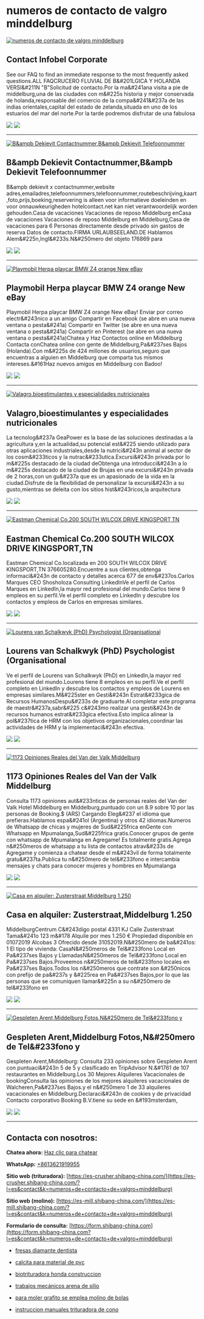 # numeros de contacto de valgro minddelburg

<a href="https://swt.shibang-china.com/?l=es&img&k=numeros+de+contacto+de+valgro+minddelburg" target="_blank">![numeros de contacto de valgro minddelburg](http://static.shibang-china.com/all-800x300/621.jpg)</a>

## Contact Infobel Corporate
See our FAQ to find an immediate response to the most frequently asked questions.ALL FAQCRUCERO FLUVIAL DE B&#201LGICA Y HOLANDA VERSI&#211N "B"Solicitud de contacto.Por la ma&#241ana visita a pie de middelburg,una de las ciudades con m&#225s historia y mejor conservada de holanda,responsable del comercio de la compa&#241&#237a de las indias orientales,capital del estado de zelanda,situada en uno de los estuarios del mar del norte.Por la tarde podremos disfrutar de una fabulosa


<a href="https://whatsapp.shibangsoft.com/WhatsApp.php" target="_blank" title="WhatsApp">![](http://static.shibang-china.com/icon/whatsapp.png)</a> <a href="https://swt.shibang-china.com/?l=es&icon&k=numeros+de+contacto+de+valgro+minddelburg" target="_blank">![](http://static.shibang-china.com/icon/chat-es.png)</a>

---

<a href="https://swt.shibang-china.com/?l=es&img&k=numeros+de+contacto+de+valgro+minddelburg" target="_blank">![B&ampb Dekievit Contactnummer,B&ampb Dekievit Telefoonnummer](http://static.shibang-china.com/all-800x300/540.jpg)</a>

## B&ampb Dekievit Contactnummer,B&ampb Dekievit Telefoonnummer
B&ampb dekievit x contactnummer,website adres,emailadres,telefoonnummers,telefoonnummer,routebeschrijving,kaart,foto,prijs,boeking,reservering is alleen voor informatieve doeleinden en voor onnauwkeurigheden hotelcontact.net kan niet verantwoordelijk worden gehouden.Casa de vacaciones Vacaciones de reposo Middelburg enCasa de vacaciones Vacaciones de reposo Middelburg en Middelburg,Casa de vacaciones para 6 Personas directamente desde privado sin gastos de reserva Datos de contacto.FIRMA URLAUBSEELAND.DE Hablamos Alem&#225n,Ingl&#233s.N&#250mero del objeto 176869 para


<a href="https://whatsapp.shibangsoft.com/WhatsApp.php" target="_blank" title="WhatsApp">![](http://static.shibang-china.com/icon/whatsapp.png)</a> <a href="https://swt.shibang-china.com/?l=es&icon&k=numeros+de+contacto+de+valgro+minddelburg" target="_blank">![](http://static.shibang-china.com/icon/chat-es.png)</a>

---

<a href="https://swt.shibang-china.com/?l=es&img&k=numeros+de+contacto+de+valgro+minddelburg" target="_blank">![Playmobil Herpa playcar BMW Z4 orange New eBay](http://static.shibang-china.com/all-800x300/1025.jpg)</a>

## Playmobil Herpa playcar BMW Z4 orange New eBay
Playmobil Herpa playcar BMW Z4 orange New eBay! Enviar por correo electr&#243nico a un amigo Compartir en Facebook (se abre en una nueva ventana o pesta&#241a) Compartir en Twitter (se abre en una nueva ventana o pesta&#241a) Compartir en Pinterest (se abre en una nueva ventana o pesta&#241a)Chatea y Haz Contactos online en Middelburg Contacta conChatea online con gente de Middelburg,Pa&#237ses Bajos (Holanda).Con m&#225s de 424 millones de usuarios,seguro que encuentras a alguien en Middelburg que comparta tus mismos intereses.&#161Haz nuevos amigos en Middelburg con Badoo!


<a href="https://whatsapp.shibangsoft.com/WhatsApp.php" target="_blank" title="WhatsApp">![](http://static.shibang-china.com/icon/whatsapp.png)</a> <a href="https://swt.shibang-china.com/?l=es&icon&k=numeros+de+contacto+de+valgro+minddelburg" target="_blank">![](http://static.shibang-china.com/icon/chat-es.png)</a>

---

<a href="https://swt.shibang-china.com/?l=es&img&k=numeros+de+contacto+de+valgro+minddelburg" target="_blank">![Valagro,bioestimulantes y especialidades nutricionales](http://static.shibang-china.com/all-800x300/712.jpg)</a>

## Valagro,bioestimulantes y especialidades nutricionales
La tecnolog&#237a GeaPower es la base de las soluciones destinadas a la agricultura y,en la actualidad,su potencial est&#225 siendo utilizado para otras aplicaciones industriales,desde la nutrici&#243n animal al sector de los cosm&#233ticos y la nutrac&#233utica.Excursi&#243n privada por lo m&#225s destacado de la ciudad deObtenga una introducci&#243n a lo m&#225s destacado de la ciudad de Brujas en una excursi&#243n privada de 2 horas,con un gu&#237a que es un apasionado de la vida en la ciudad.Disfrute de la flexibilidad de personalizar la excursi&#243n a su gusto,mientras se deleita con los sitios hist&#243ricos,la arquitectura


<a href="https://whatsapp.shibangsoft.com/WhatsApp.php" target="_blank" title="WhatsApp">![](http://static.shibang-china.com/icon/whatsapp.png)</a> <a href="https://swt.shibang-china.com/?l=es&icon&k=numeros+de+contacto+de+valgro+minddelburg" target="_blank">![](http://static.shibang-china.com/icon/chat-es.png)</a>

---

<a href="https://swt.shibang-china.com/?l=es&img&k=numeros+de+contacto+de+valgro+minddelburg" target="_blank">![Eastman Chemical Co.200 SOUTH WILCOX DRIVE KINGSPORT,TN](http://static.shibang-china.com/all-800x300/1283.jpg)</a>

## Eastman Chemical Co.200 SOUTH WILCOX DRIVE KINGSPORT,TN
Eastman Chemical Co.localizada en 200 SOUTH WILCOX DRIVE KINGSPORT,TN 376605280.Encuentre a sus clientes,obtenga informaci&#243n de contacto y detalles acerca 677 de env&#237os.Carlos Marques CEO Shosholoza Consulting LinkedInVe el perfil de Carlos Marques en LinkedIn,la mayor red profesional del mundo.Carlos tiene 9 empleos en su perfil.Ve el perfil completo en LinkedIn y descubre los contactos y empleos de Carlos en empresas similares.


<a href="https://whatsapp.shibangsoft.com/WhatsApp.php" target="_blank" title="WhatsApp">![](http://static.shibang-china.com/icon/whatsapp.png)</a> <a href="https://swt.shibang-china.com/?l=es&icon&k=numeros+de+contacto+de+valgro+minddelburg" target="_blank">![](http://static.shibang-china.com/icon/chat-es.png)</a>

---

<a href="https://swt.shibang-china.com/?l=es&img&k=numeros+de+contacto+de+valgro+minddelburg" target="_blank">![Lourens van Schalkwyk (PhD) Psychologist (Organisational](http://static.shibang-china.com/all-800x300/1283.jpg)</a>

## Lourens van Schalkwyk (PhD) Psychologist (Organisational
Ve el perfil de Lourens van Schalkwyk (PhD) en LinkedIn,la mayor red profesional del mundo.Lourens tiene 8 empleos en su perfil.Ve el perfil completo en LinkedIn y descubre los contactos y empleos de Lourens en empresas similares.M&#225ster en Gesti&#243n Estrat&#233gica de Recursos HumanosDespu&#233s de graduarte.Al completar este programa de maestr&#237a,sabr&#225 c&#243mo realizar una gesti&#243n de recursos humanos estrat&#233gica efectiva.Esto implica alinear la pol&#237tica de HRM con los objetivos organizacionales,coordinar las actividades de HRM y la implementaci&#243n efectiva.


<a href="https://whatsapp.shibangsoft.com/WhatsApp.php" target="_blank" title="WhatsApp">![](http://static.shibang-china.com/icon/whatsapp.png)</a> <a href="https://swt.shibang-china.com/?l=es&icon&k=numeros+de+contacto+de+valgro+minddelburg" target="_blank">![](http://static.shibang-china.com/icon/chat-es.png)</a>

---

<a href="https://swt.shibang-china.com/?l=es&img&k=numeros+de+contacto+de+valgro+minddelburg" target="_blank">![1173 Opiniones Reales del Van der Valk Middelburg](http://static.shibang-china.com/all-800x300/12.jpg)</a>

## 1173 Opiniones Reales del Van der Valk Middelburg
Consulta 1173 opiniones aut&#233nticas de personas reales del Van der Valk Hotel Middelburg en Middelburg,puntuado con un 8.9 sobre 10 por las personas de Booking.$ (ARS) Cargando Eleg&#237 el idioma que prefieras.Hablamos espa&#241ol (Argentina) y otros 42 idiomas.Numeros de Whatsapp de chicas y mujeres de Sud&#225frica enGente con Whatsapp en Mpumalanga,Sud&#225frica gratis.Conocer grupos de gente con whatsapp de Mpumalanga en Agregame! Es totalmente gratis.Agrega n&#250meros de whatsapp a tu lista de contactos atrav&#233s de Agregame y comienza a chatear desde el m&#243vil de forma totalmente gratu&#237ta.Publica tu n&#250mero de tel&#233fono e intercambia mensajes y chats para conocer mujeres y hombres en Mpumalanga


<a href="https://whatsapp.shibangsoft.com/WhatsApp.php" target="_blank" title="WhatsApp">![](http://static.shibang-china.com/icon/whatsapp.png)</a> <a href="https://swt.shibang-china.com/?l=es&icon&k=numeros+de+contacto+de+valgro+minddelburg" target="_blank">![](http://static.shibang-china.com/icon/chat-es.png)</a>

---

<a href="https://swt.shibang-china.com/?l=es&img&k=numeros+de+contacto+de+valgro+minddelburg" target="_blank">![Casa en alquiler: Zusterstraat,Middelburg 1.250](http://static.shibang-china.com/all-800x300/947.jpg)</a>

## Casa en alquiler: Zusterstraat,Middelburg 1.250
MiddelburgCentrum C&#243digo postal 4331 KJ Calle Zusterstraat Tama&#241o 123 m&#178 Alquile por mes 1.250 € Propiedad disponible en 01072019 Alcobas 3 Ofrecido desde 31052019.N&#250mero de ba&#241os: 1 El tipo de vivienda: CasaN&#250meros de Tel&#233fono Local en Pa&#237ses Bajos y LlamadasN&#250meros de Tel&#233fono Local en Pa&#237ses Bajos.Proveemos n&#250meros de tel&#233fono locales en Pa&#237ses Bajos.Todos los n&#250meros que contrate son &#250nicos con prefijo de pa&#237s y &#225rea en Pa&#237ses Bajos,por lo que las personas que se comuniquen llamar&#225n a su n&#250mero de tel&#233fono en


<a href="https://whatsapp.shibangsoft.com/WhatsApp.php" target="_blank" title="WhatsApp">![](http://static.shibang-china.com/icon/whatsapp.png)</a> <a href="https://swt.shibang-china.com/?l=es&icon&k=numeros+de+contacto+de+valgro+minddelburg" target="_blank">![](http://static.shibang-china.com/icon/chat-es.png)</a>

---

<a href="https://swt.shibang-china.com/?l=es&img&k=numeros+de+contacto+de+valgro+minddelburg" target="_blank">![Gespleten Arent,Middelburg Fotos,N&#250mero de Tel&#233fono y](http://static.shibang-china.com/all-800x300/625.jpg)</a>

## Gespleten Arent,Middelburg Fotos,N&#250mero de Tel&#233fono y
Gespleten Arent,Middelburg: Consulta 233 opiniones sobre Gespleten Arent con puntuaci&#243n 5 de 5 y clasificado en TripAdvisor N.&#1761 de 107 restaurantes en Middelburg.Los 30 Mejores Alquileres Vacacionales de bookingConsulta las opiniones de los mejores alquileres vacacionales de Walcheren,Pa&#237ses Bajos.y el n&#250mero 1 de 33 alquileres vacacionales en Middelburg.Declaraci&#243n de cookies y de privacidad Contacto corporativo Booking B.V.tiene su sede en &#193msterdam,


<a href="https://whatsapp.shibangsoft.com/WhatsApp.php" target="_blank" title="WhatsApp">![](http://static.shibang-china.com/icon/whatsapp.png)</a> <a href="https://swt.shibang-china.com/?l=es&icon&k=numeros+de+contacto+de+valgro+minddelburg" target="_blank">![](http://static.shibang-china.com/icon/chat-es.png)</a>

---
## Contacta con nosotros:

**Chatea ahora:** [Haz clic para chatear](https://swt.shibang-china.com?l=es&contact&k=numeros+de+contacto+de+valgro+minddelburg)

**WhatsApp:**  [+8613621919955](https://whatsapp.shibangsoft.com/WhatsApp.php)

**Sitio web (trituradora):** [https://es-crusher.shibang-china.com/](https://es-crusher.shibang-china.com/?l=es&contact&k=numeros+de+contacto+de+valgro+minddelburg)

**Sitio web (molino):** [https://es-mill.shibang-china.com/](https://es-mill.shibang-china.com/?l=es&contact&k=numeros+de+contacto+de+valgro+minddelburg)

**Formulario de consulta:** [https://form.shibang-china.com](https://form.shibang-china.com?l=es&contact&k=numeros+de+contacto+de+valgro+minddelburg)

* [fresas diamante dentista](../74/fresas%20diamante%20dentista.md)

* [calcita para material de pvc](../68/calcita%20para%20material%20de%20pvc.md)

* [biotrituradora honda construccion](../80/biotrituradora%20honda%20construccion.md)

* [trabajos mecánicos arena de silio](../80/trabajos%20mec%C3%A1nicos%20arena%20de%20silio.md)

* [para moler grafito se emplea molino de bolas](../72/para%20moler%20grafito%20se%20emplea%20molino%20de%20bolas.md)

* [instruccion manuales trituradora de cono](../68/instruccion%20manuales%20trituradora%20de%20cono.md)